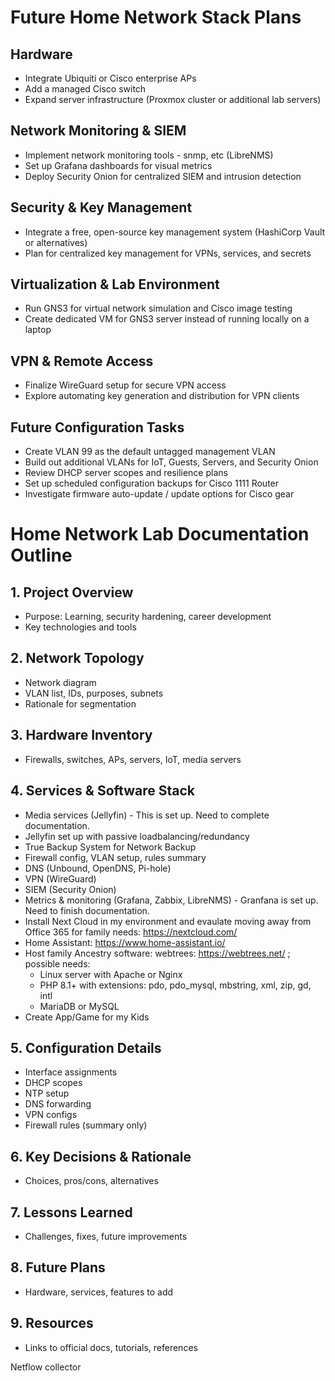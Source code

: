 # Future Home Network Stack Plans

##  Hardware
- Integrate Ubiquiti or Cisco enterprise APs  
- Add a managed Cisco switch  
- Expand server infrastructure (Proxmox cluster or additional lab servers)

##  Network Monitoring & SIEM
- Implement network monitoring tools - snmp, etc (LibreNMS)
- Set up Grafana dashboards for visual metrics
- Deploy Security Onion for centralized SIEM and intrusion detection  

##  Security & Key Management
- Integrate a free, open-source key management system (HashiCorp Vault or alternatives)
- Plan for centralized key management for VPNs, services, and secrets  

##  Virtualization & Lab Environment
- Run GNS3 for virtual network simulation and Cisco image testing  
- Create dedicated VM for GNS3 server instead of running locally on a laptop  

## VPN & Remote Access  
- Finalize WireGuard setup for secure VPN access  
- Explore automating key generation and distribution for VPN clients  

##  Future Configuration Tasks
- Create VLAN 99 as the default untagged management VLAN  
- Build out additional VLANs for IoT, Guests, Servers, and Security Onion  
- Review DHCP server scopes and resilience plans  
- Set up scheduled configuration backups for Cisco 1111 Router
- Investigate firmware auto-update / update options for Cisco gear  

#  Home Network Lab Documentation Outline

## 1. Project Overview
- Purpose: Learning, security hardening, career development  
- Key technologies and tools  

## 2. Network Topology
- Network diagram  
- VLAN list, IDs, purposes, subnets  
- Rationale for segmentation  

## 3. Hardware Inventory
- Firewalls, switches, APs, servers, IoT, media servers  

## 4. Services & Software Stack
- Media services (Jellyfin) - This is set up.  Need to complete documentation.
- Jellyfin set up with passive loadbalancing/redundancy
- True Backup System for Network Backup
- Firewall config, VLAN setup, rules summary  
- DNS (Unbound, OpenDNS, Pi-hole)  
- VPN (WireGuard)  
- SIEM (Security Onion)  
- Metrics & monitoring (Grafana, Zabbix, LibreNMS)  - Granfana is set up.  Need to finish documentation. 
- Install Next Cloud in my environment and evaulate moving away from Office 365 for family needs: https://nextcloud.com/
- Home Assistant: https://www.home-assistant.io/
- Host family Ancestry software: webtrees: https://webtrees.net/ ; possible needs:
  - Linux server with Apache or Nginx
  - PHP 8.1+ with extensions: pdo, pdo_mysql, mbstring, xml, zip, gd, intl
  - MariaDB or MySQL
- Create App/Game for my Kids
  

## 5. Configuration Details
- Interface assignments  
- DHCP scopes  
- NTP setup  
- DNS forwarding  
- VPN configs  
- Firewall rules (summary only)

## 6. Key Decisions & Rationale
- Choices, pros/cons, alternatives  

## 7. Lessons Learned
- Challenges, fixes, future improvements  

## 8. Future Plans
- Hardware, services, features to add  

## 9. Resources
- Links to official docs, tutorials, references



Netflow collector

